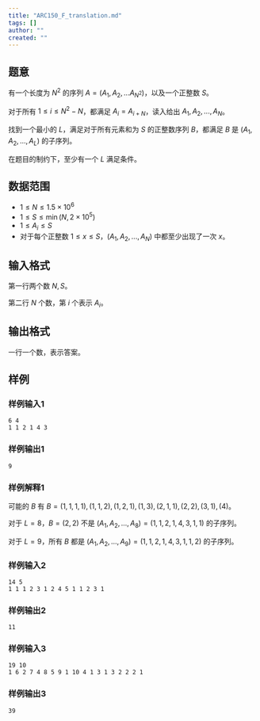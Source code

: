 ```yaml
---
title: "ARC150_F_translation.md"
tags: []
author: ""
created: ""
---
```


## 题意 

有一个长度为 $N^2$ 的序列 $A=(A_1,A_2,...A_{N^2})$，以及一个正整数 $S$。

对于所有 $1\le i\le N^2-N$，都满足 $A_i=A_{i+N}$，读入给出 $A_1,A_2,...,A_N$。

找到一个最小的 $L$，满足对于所有元素和为 $S$ 的正整数序列 $B$，都满足 $B$ 是 $(A_1,A_2,...,A_L)$ 的子序列。

 在题目的制约下，至少有一个 $L$ 满足条件。

## 数据范围

- $1\le N\le 1.5\times 10^6$
- $1\le S\le \min(N,2\times 10^5)$
- $1\le A_i\le S$
- 对于每个正整数 $1\le x\le S$，$(A_1,A_2,...,A_N)$ 中都至少出现了一次 $x$。

## 输入格式

第一行两个数 $N,S$。

第二行 $N$ 个数，第 $i$ 个表示 $A_i$。

## 输出格式

一行一个数，表示答案。

## 样例

### 样例输入1

```
6 4
1 1 2 1 4 3
```

### 样例输出1

```
9
```

### 样例解释1

可能的 $B$ 有 $B=(1, 1, 1, 1), (1, 1, 2), (1, 2, 1), (1, 3), (2, 1, 1), (2, 2), (3, 1), (4)$。

对于 $L=8$，$B=(2,2)$ 不是 $(A_1,A_2,...,A_8)=(1, 1, 2, 1, 4, 3, 1, 1)$ 的子序列。

对于 $L=9$，所有 $B$ 都是 $(A_1,A_2,...,A_9)=(1, 1, 2, 1, 4, 3, 1, 1, 2)$ 的子序列。

### 样例输入2

```
14 5
1 1 1 2 3 1 2 4 5 1 1 2 3 1
```

### 样例输出2

```
11
```

### 样例输入3

```
19 10
1 6 2 7 4 8 5 9 1 10 4 1 3 1 3 2 2 2 1
```

### 样例输出3

```
39
```

